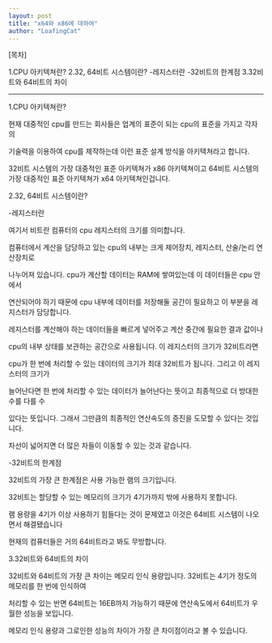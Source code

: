 ```yaml
---
layout: post
title: "x64와 x86에 대하여"
author: "LoafingCat"
---
```



[목차]

1.CPU 아키텍쳐란?
2.32, 64비트 시스템이란?
-레지스터란
-32비트의 한계점
3.32비트와 64비트의 차이


----------------------------------


1.CPU 아키텍쳐란?

현재 대중적인 cpu를 만드는 회사들은 업계의 표준이 되는 cpu의 표준을 가지고 각자의

기술력을 이용하여 cpu를 제작하는데 이런 표준 설계 방식을 아키텍쳐라고 합니다.

32비트 시스템의 가장 대중적인 표준 아키텍쳐가 x86 아키텍쳐이고 64비트 시스템의 가장 대중적인 표준 아키텍쳐가 
x64 아키텍쳐인겁니다.



2.32, 64비트 시스템이란?

-레지스터란

여기서 비트란 컴퓨터의 cpu 레지스터의 크기를 의미합니다.

컴퓨터에서 계산을 담당하고 있는 cpu의 내부는 크게 제어장치, 레지스터, 산술/논리 연산장치로 

나누어져 있습니다. cpu가 계산할 데이터는 RAM에 쌓여있는데 이 데이터들은 cpu 안에서

연산되어야 하기 때문에 cpu 내부에 데이터를 저장해둘 공간이 필요하고 이 부분을 레지스터가 담당합니다.

레지스터를 계산해야 하는 데이터들을 빠르게 넣어주고 계산 중간에 필요한 결과 값이나 

cpu의 내부 상태를 보관하는 공간으로 사용됩니다. 이 레지스터의 크기가 32비트라면 

cpu가 한 번에 처리할 수 있는 데이터의 크기가 최대 32비트가 됩니다. 그리고 이 레지스터의 크기가

늘어난다면 한 번에 처리할 수 있는 데이터가 늘어난다는 뜻이고 최종적으로 더 방대한 수를 다를 수

있다는 뜻입니다. 그래서 그만큼의 최종적인 연산속도의 증진을 도모할 수 있다는 것입니다.

차선이 넓어지면 더 많은 차들이 이동할 수 있는 것과 같습니다.

-32비트의 한계점

32비트의 가장 큰 한계점은 사용 가능한 램의 크기입니다.

32비트는 할당할 수 있는 메모리의 크기가 4기가까지 밖에 사용하지 못합니다.

램 용량을 4기가 이상 사용하기 힘들다는 것이 문제였고 이것은 64비트 시스템이 나오면서 해결됐습니다

현재의 컴퓨터들은 거의 64비트라고 봐도 무방합니다.



3.32비트와 64비트의 차이

32비트와 64비트의 가장 큰 차이는 메모리 인식 용량입니다. 32비트는 4기가 정도의 메모리를 한 번에 인식하여

처리할 수 있는 반면 64비트는 16EB까지 가능하기 때문에 연산속도에서 64비트가 우월한 성능을 보입니다.

메모리 인식 용량과 그로인한 성능의 차이가 가장 큰 차이점이라고 볼 수 있습니다.
